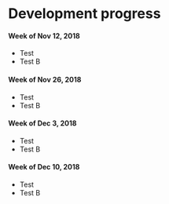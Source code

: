 <h1>Development progress</h1>

<h4>Week of Nov 12, 2018</h4>
<p>
<ul>
<li>Test</li>
<li>Test B</li>
</ul> 
</p>

<h4>Week of Nov 26, 2018</h4>
<p>
<ul>
<li>Test</li>
<li>Test B</li>
</ul> 
</p>

<h4>Week of Dec 3, 2018</h4>
<p>
<ul>
<li>Test</li>
<li>Test B</li>
</ul> 
</p>

<h4>Week of Dec 10, 2018</h4>
<p>
<ul>
<li>Test</li>
<li>Test B</li>
</ul> 
</p>
